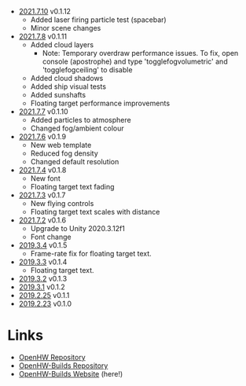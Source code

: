 - [2021.7.10](2021.7.10) v0.1.12
  - Added laser firing particle test (spacebar)
  - Minor scene changes
- [2021.7.8](2021.7.8) v0.1.11
  - Added cloud layers
    - Note: Temporary overdraw performance issues. To fix, open console (apostrophe) and type 'togglefogvolumetric' and 'togglefogceiling' to disable
  - Added cloud shadows
  - Added ship visual tests
  - Added sunshafts
  - Floating target performance improvements
- [2021.7.7](2021.7.7) v0.1.10
  - Added particles to atmosphere
  - Changed fog/ambient colour
- [2021.7.6](2021.7.6) v0.1.9
  - New web template
  - Reduced fog density
  - Changed default resolution
- [2021.7.4](2021.7.4) v0.1.8
  - New font
  - Floating target text fading
- [2021.7.3](2021.7.3) v0.1.7
  - New flying controls
  - Floating target text scales with distance
- [2021.7.2](2021.7.2) v0.1.6
  - Upgrade to Unity 2020.3.12f1
  - Font change
- [2019.3.4](2019.3.4) v0.1.5
  - Frame-rate fix for floating target text.
- [2019.3.3](2019.3.3) v0.1.4
  - Floating target text.
- [2019.3.2](2019.3.2) v0.1.3
- [2019.3.1](2019.3.1) v0.1.2
- [2019.2.25](2019.2.25) v0.1.1
- [2019.2.23](2019.2.23) v0.1.0

# Links
- [OpenHW Repository](https://github.com/st4rdog/OpenHW)
- [OpenHW-Builds Repository](https://github.com/st4rdog/OpenHW-Builds)
- [OpenHW-Builds Website](https://st4rdog.github.io/OpenHW-Builds) (here!)

